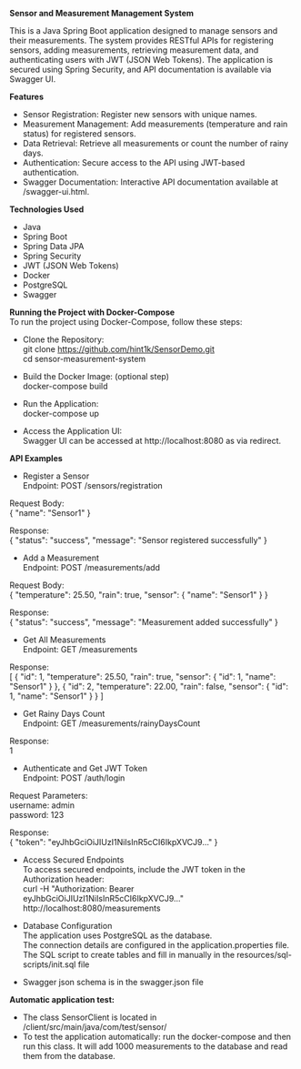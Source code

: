 **Sensor and Measurement Management System** <br>

This is a Java Spring Boot application designed to manage sensors and their measurements. The system provides RESTful APIs for registering sensors, adding measurements, retrieving measurement data, and authenticating users with JWT (JSON Web Tokens). The application is secured using Spring Security, and API documentation is available via Swagger UI.

**Features**<br>
- Sensor Registration: Register new sensors with unique names.
- Measurement Management: Add measurements (temperature and rain status) for registered sensors.
- Data Retrieval: Retrieve all measurements or count the number of rainy days.
- Authentication: Secure access to the API using JWT-based authentication.
- Swagger Documentation: Interactive API documentation available at /swagger-ui.html.

**Technologies Used**<br>
- Java
- Spring Boot
- Spring Data JPA
- Spring Security
- JWT (JSON Web Tokens)
- Docker
- PostgreSQL
- Swagger

**Running the Project with Docker-Compose**<br>
To run the project using Docker-Compose, follow these steps:
- Clone the Repository:<br>
git clone https://github.com/hint1k/SensorDemo.git <br>
cd sensor-measurement-system

- Build the Docker Image: (optional step) <br>
docker-compose build

- Run the Application:<br>
docker-compose up

- Access the Application UI: <br>
Swagger UI can be accessed at http://localhost:8080 as via redirect.

**API Examples**<br>
- Register a Sensor <br>
Endpoint: POST /sensors/registration

Request Body:<br>
{ "name": "Sensor1" }

Response:<br>
{ "status": "success", "message": "Sensor registered successfully" }

- Add a Measurement <br>
Endpoint: POST /measurements/add

Request Body:<br>
{ "temperature": 25.50, "rain": true, "sensor": { "name": "Sensor1" } }

Response:<br>
{ "status": "success", "message": "Measurement added successfully" }

- Get All Measurements <br>
Endpoint: GET /measurements
  
Response:<br>
[ { "id": 1, "temperature": 25.50, "rain": true, "sensor": { "id": 1, "name": "Sensor1" } }, 
{ "id": 2, "temperature": 22.00, "rain": false, "sensor": { "id": 1, "name": "Sensor1" } } ]

- Get Rainy Days Count <br>
Endpoint: GET /measurements/rainyDaysCount

Response:<br>
1

- Authenticate and Get JWT Token<br>
Endpoint: POST /auth/login

Request Parameters:<br>
username: admin<br>
password: 123<br>

Response:<br>
{ "token": "eyJhbGciOiJIUzI1NiIsInR5cCI6IkpXVCJ9..." }

- Access Secured Endpoints<br>
To access secured endpoints, include the JWT token in the Authorization header:<br>
curl -H "Authorization: Bearer eyJhbGciOiJIUzI1NiIsInR5cCI6IkpXVCJ9..." http://localhost:8080/measurements<br>

- Database Configuration<br>
The application uses PostgreSQL as the database.<br> 
The connection details are configured in the application.properties file. <br>
The SQL script to create tables and fill in manually in the resources/sql-scripts/init.sql file <br> 

- Swagger json schema is in the swagger.json file<br>
 
**Automatic application test:**
- The class SensorClient is located in /client/src/main/java/com/test/sensor/ <br>
- To test the application automatically: run the docker-compose and then run this class. It will add 1000 measurements to the database and read them from the database. 